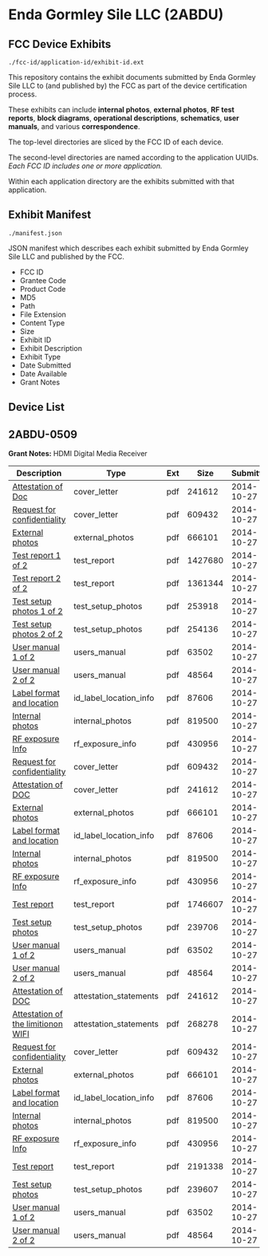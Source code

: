 # Enda Gormley Sile LLC (2ABDU)
## FCC Device Exhibits

```
./fcc-id/application-id/exhibit-id.ext
```

This repository contains the exhibit documents submitted by Enda Gormley Sile LLC to (and published by) the FCC as part of the device certification process.

These exhibits can include **internal photos**, **external photos**, **RF test reports**, **block diagrams**, **operational descriptions**, **schematics**, **user manuals**, and various **correspondence**.

The top-level directories are sliced by the FCC ID of each device.

The second-level directories are named according to the application UUIDs. *Each FCC ID includes one or more application.*

Within each application directory are the exhibits submitted with that application. 

## Exhibit Manifest

```
./manifest.json
```

JSON manifest which describes each exhibit submitted by Enda Gormley Sile LLC and published by the FCC.

- FCC ID
- Grantee Code
- Product Code
- MD5
- Path
- File Extension
- Content Type
- Size
- Exhibit ID
- Exhibit Description
- Exhibit Type
- Date Submitted
- Date Available
- Grant Notes

## Device List
## 2ABDU-0509
**Grant Notes:** HDMI Digital Media Receiver

| Description | Type | Ext | Size | Submitted | Available |
| ----------- | ---- | --- | ---- | --------- | --------- |
| [Attestation of Doc](2ABDU-0509/5a5fbb0bf2e9c74c4c9f8473ec302dac/2427552.pdf) | cover_letter | pdf | 241612 | 2014-10-27 | 2014-10-27 |
| [Request for confidentiality](2ABDU-0509/5a5fbb0bf2e9c74c4c9f8473ec302dac/2427551.pdf) | cover_letter | pdf | 609432 | 2014-10-27 | 2014-10-27 |
| [External photos](2ABDU-0509/5a5fbb0bf2e9c74c4c9f8473ec302dac/2427545.pdf) | external_photos | pdf | 666101 | 2014-10-27 | 2015-04-25 |
| [Test report 1 of 2](2ABDU-0509/5a5fbb0bf2e9c74c4c9f8473ec302dac/2427577.pdf) | test_report | pdf | 1427680 | 2014-10-27 | 2014-10-27 |
| [Test report 2 of 2](2ABDU-0509/5a5fbb0bf2e9c74c4c9f8473ec302dac/2427578.pdf) | test_report | pdf | 1361344 | 2014-10-27 | 2014-10-27 |
| [Test setup photos 1 of 2](2ABDU-0509/5a5fbb0bf2e9c74c4c9f8473ec302dac/2427595.pdf) | test_setup_photos | pdf | 253918 | 2014-10-27 | 2015-04-25 |
| [Test setup photos 2 of 2](2ABDU-0509/5a5fbb0bf2e9c74c4c9f8473ec302dac/2427596.pdf) | test_setup_photos | pdf | 254136 | 2014-10-27 | 2015-04-25 |
| [User manual 1 of 2](2ABDU-0509/5a5fbb0bf2e9c74c4c9f8473ec302dac/2427548.pdf) | users_manual | pdf | 63502 | 2014-10-27 | 2015-04-25 |
| [User manual 2 of 2](2ABDU-0509/5a5fbb0bf2e9c74c4c9f8473ec302dac/2427549.pdf) | users_manual | pdf | 48564 | 2014-10-27 | 2015-04-25 |
| [Label format and location](2ABDU-0509/5a5fbb0bf2e9c74c4c9f8473ec302dac/2427553.pdf) | id_label_location_info | pdf | 87606 | 2014-10-27 | 2014-10-27 |
| [Internal photos](2ABDU-0509/5a5fbb0bf2e9c74c4c9f8473ec302dac/2427546.pdf) | internal_photos | pdf | 819500 | 2014-10-27 | 2015-04-25 |
| [RF exposure Info](2ABDU-0509/5a5fbb0bf2e9c74c4c9f8473ec302dac/2427544.pdf) | rf_exposure_info | pdf | 430956 | 2014-10-27 | 2014-10-27 |
| [Request for confidentiality](2ABDU-0509/c768a97213c44dbbd47b080f31687a90/2427551.pdf) | cover_letter | pdf | 609432 | 2014-10-27 | 2014-10-27 |
| [Attestation of DOC](2ABDU-0509/c768a97213c44dbbd47b080f31687a90/2427552.pdf) | cover_letter | pdf | 241612 | 2014-10-27 | 2014-10-27 |
| [External photos](2ABDU-0509/c768a97213c44dbbd47b080f31687a90/2427545.pdf) | external_photos | pdf | 666101 | 2014-10-27 | 2015-04-25 |
| [Label format and location](2ABDU-0509/c768a97213c44dbbd47b080f31687a90/2427553.pdf) | id_label_location_info | pdf | 87606 | 2014-10-27 | 2014-10-27 |
| [Internal photos](2ABDU-0509/c768a97213c44dbbd47b080f31687a90/2427546.pdf) | internal_photos | pdf | 819500 | 2014-10-27 | 2015-04-25 |
| [RF exposure Info](2ABDU-0509/c768a97213c44dbbd47b080f31687a90/2427544.pdf) | rf_exposure_info | pdf | 430956 | 2014-10-27 | 2014-10-27 |
| [Test report](2ABDU-0509/c768a97213c44dbbd47b080f31687a90/2427543.pdf) | test_report | pdf | 1746607 | 2014-10-27 | 2014-10-27 |
| [Test setup photos](2ABDU-0509/c768a97213c44dbbd47b080f31687a90/2427547.pdf) | test_setup_photos | pdf | 239706 | 2014-10-27 | 2015-04-25 |
| [User manual 1 of 2](2ABDU-0509/c768a97213c44dbbd47b080f31687a90/2427548.pdf) | users_manual | pdf | 63502 | 2014-10-27 | 2015-04-25 |
| [User manual 2 of 2](2ABDU-0509/c768a97213c44dbbd47b080f31687a90/2427549.pdf) | users_manual | pdf | 48564 | 2014-10-27 | 2015-04-25 |
| [Attestation of DOC](2ABDU-0509/017f243b7eddde24578d6b2f0419f896/2427552.pdf) | attestation_statements | pdf | 241612 | 2014-10-27 | 2014-10-27 |
| [Attestation of the limitionon WIFI](2ABDU-0509/017f243b7eddde24578d6b2f0419f896/2427557.pdf) | attestation_statements | pdf | 268278 | 2014-10-27 | 2014-10-27 |
| [Request for confidentiality](2ABDU-0509/017f243b7eddde24578d6b2f0419f896/2427551.pdf) | cover_letter | pdf | 609432 | 2014-10-27 | 2014-10-27 |
| [External photos](2ABDU-0509/017f243b7eddde24578d6b2f0419f896/2427545.pdf) | external_photos | pdf | 666101 | 2014-10-27 | 2015-04-25 |
| [Label format and location](2ABDU-0509/017f243b7eddde24578d6b2f0419f896/2427553.pdf) | id_label_location_info | pdf | 87606 | 2014-10-27 | 2014-10-27 |
| [Internal photos](2ABDU-0509/017f243b7eddde24578d6b2f0419f896/2427546.pdf) | internal_photos | pdf | 819500 | 2014-10-27 | 2015-04-25 |
| [RF exposure Info](2ABDU-0509/017f243b7eddde24578d6b2f0419f896/2427544.pdf) | rf_exposure_info | pdf | 430956 | 2014-10-27 | 2014-10-27 |
| [Test report](2ABDU-0509/017f243b7eddde24578d6b2f0419f896/2427560.pdf) | test_report | pdf | 2191338 | 2014-10-27 | 2014-10-27 |
| [Test setup photos](2ABDU-0509/017f243b7eddde24578d6b2f0419f896/2427561.pdf) | test_setup_photos | pdf | 239607 | 2014-10-27 | 2015-04-25 |
| [User manual 1 of 2](2ABDU-0509/017f243b7eddde24578d6b2f0419f896/2427548.pdf) | users_manual | pdf | 63502 | 2014-10-27 | 2015-04-25 |
| [User manual 2 of 2](2ABDU-0509/017f243b7eddde24578d6b2f0419f896/2427549.pdf) | users_manual | pdf | 48564 | 2014-10-27 | 2015-04-25 |
